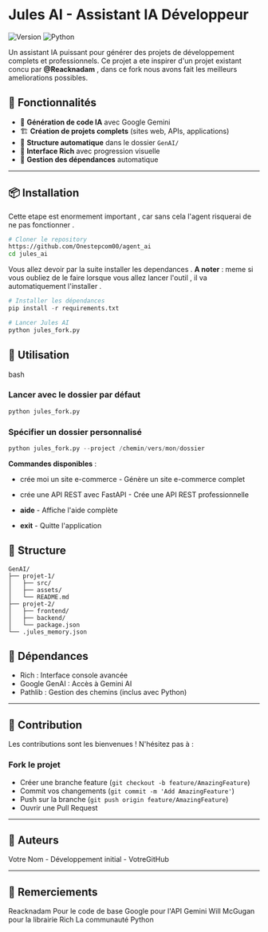 # Jules AI - Assistant IA Développeur

![Version](https://img.shields.io/badge/version-3.0.0-blue)
![Python](https://img.shields.io/badge/python-3.8+-green)

Un assistant IA puissant pour générer des projets de développement complets et professionnels.
Ce projet a ete inspirer d'un projet existant concu par **@Reacknadam** , dans ce fork nous avons fait les meilleurs ameliorations possibles.

## 🚀 Fonctionnalités

- 🤖 **Génération de code IA** avec Google Gemini
- 🏗️ **Création de projets complets** (sites web, APIs, applications)
- 📁 **Structure automatique** dans le dossier `GenAI/`
- 🎯 **Interface Rich** avec progression visuelle
- 🔧 **Gestion des dépendances** automatique

--- 

## 📦 Installation

Cette etape est enormement important , car sans cela l'agent risquerai de ne pas fonctionner .

```bash
# Cloner le repository
https://github.com/Onestepcom00/agent_ai
cd jules_ai
```

Vous allez devoir par la suite installer les dependances .
**A noter** : meme si vous oubliez de le faire lorsque vous allez lancer l'outil , il va automatiquement l'installer .

```python
# Installer les dépendances
pip install -r requirements.txt
```

```python
# Lancer Jules AI
python jules_fork.py
```

## 🎯 Utilisation

bash
### Lancer avec le dossier par défaut

```python
python jules_fork.py
```

### Spécifier un dossier personnalisé

```python
python jules_fork.py --project /chemin/vers/mon/dossier
```

**Commandes disponibles** :
- crée moi un site e-commerce - Génère un site e-commerce complet
- crée une API REST avec FastAPI - Crée une API REST professionnelle

- **aide** - Affiche l'aide complète
- **exit** - Quitte l'application

## 📁 Structure

```text
GenAI/
├── projet-1/
│   ├── src/
│   ├── assets/
│   └── README.md
├── projet-2/
│   ├── frontend/
│   ├── backend/
│   └── package.json
└── .jules_memory.json
```

## 🔧 Dépendances
- Rich : Interface console avancée
- Google GenAI : Accès à Gemini AI
- Pathlib : Gestion des chemins (inclus avec Python)

---
## 🤝 Contribution
Les contributions sont les bienvenues ! N'hésitez pas à :

### Fork le projet

- Créer une branche feature (`git checkout -b feature/AmazingFeature`)
- Commit vos changements (`git commit -m 'Add AmazingFeature'`)
- Push sur la branche (`git push origin feature/AmazingFeature`)
- Ouvrir une Pull Request

---
## 👥 Auteurs
Votre Nom - Développement initial - VotreGitHub

---
## 🙏 Remerciements
Reacknadam Pour le code de base 
Google pour l'API Gemini
Will McGugan pour la librairie Rich
La communauté Python